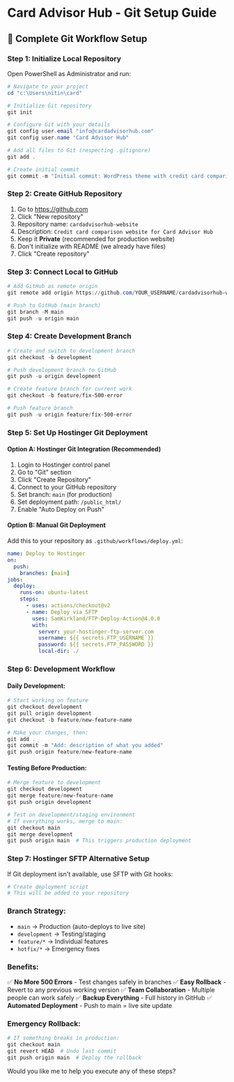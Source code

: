 # Card Advisor Hub - Git Setup Guide

## 🚀 Complete Git Workflow Setup

### Step 1: Initialize Local Repository
Open PowerShell as Administrator and run:

```powershell
# Navigate to your project
cd "c:\Users\nitin\card"

# Initialize Git repository
git init

# Configure Git with your details
git config user.email "info@cardadvisorhub.com"
git config user.name "Card Advisor Hub"

# Add all files to Git (respecting .gitignore)
git add .

# Create initial commit
git commit -m "Initial commit: WordPress theme with credit card comparison functionality"
```

### Step 2: Create GitHub Repository
1. Go to https://github.com
2. Click "New repository"
3. Repository name: `cardadvisorhub-website`
4. Description: `Credit card comparison website for Card Advisor Hub`
5. Keep it **Private** (recommended for production website)
6. Don't initialize with README (we already have files)
7. Click "Create repository"

### Step 3: Connect Local to GitHub
```powershell
# Add GitHub as remote origin
git remote add origin https://github.com/YOUR_USERNAME/cardadvisorhub-website.git

# Push to GitHub (main branch)
git branch -M main
git push -u origin main
```

### Step 4: Create Development Branch
```powershell
# Create and switch to development branch
git checkout -b development

# Push development branch to GitHub
git push -u origin development

# Create feature branch for current work
git checkout -b feature/fix-500-error

# Push feature branch
git push -u origin feature/fix-500-error
```

### Step 5: Set Up Hostinger Git Deployment

#### Option A: Hostinger Git Integration (Recommended)
1. Login to Hostinger control panel
2. Go to "Git" section
3. Click "Create Repository" 
4. Connect to your GitHub repository
5. Set branch: `main` (for production)
6. Set deployment path: `/public_html/`
7. Enable "Auto Deploy on Push"

#### Option B: Manual Git Deployment
Add this to your repository as `.github/workflows/deploy.yml`:
```yaml
name: Deploy to Hostinger
on:
  push:
    branches: [main]
jobs:
  deploy:
    runs-on: ubuntu-latest
    steps:
      - uses: actions/checkout@v2
      - name: Deploy via SFTP
        uses: SamKirkland/FTP-Deploy-Action@4.0.0
        with:
          server: your-hostinger-ftp-server.com
          username: ${{ secrets.FTP_USERNAME }}
          password: ${{ secrets.FTP_PASSWORD }}
          local-dir: ./
```

### Step 6: Development Workflow

#### Daily Development:
```powershell
# Start working on feature
git checkout development
git pull origin development
git checkout -b feature/new-feature-name

# Make your changes, then:
git add .
git commit -m "Add: description of what you added"
git push origin feature/new-feature-name
```

#### Testing Before Production:
```powershell
# Merge feature to development
git checkout development
git merge feature/new-feature-name
git push origin development

# Test on development/staging environment
# If everything works, merge to main:
git checkout main
git merge development
git push origin main  # This triggers production deployment
```

### Step 7: Hostinger SFTP Alternative Setup
If Git deployment isn't available, use SFTP with Git hooks:

```powershell
# Create deployment script
# This will be added to your repository
```

### Branch Strategy:
- `main` → Production (auto-deploys to live site)
- `development` → Testing/staging
- `feature/*` → Individual features
- `hotfix/*` → Emergency fixes

### Benefits:
✅ **No More 500 Errors** - Test changes safely in branches
✅ **Easy Rollback** - Revert to any previous working version
✅ **Team Collaboration** - Multiple people can work safely
✅ **Backup Everything** - Full history in GitHub
✅ **Automated Deployment** - Push to main = live site update

### Emergency Rollback:
```powershell
# If something breaks in production:
git checkout main
git revert HEAD  # Undo last commit
git push origin main  # Deploy the rollback
```

Would you like me to help you execute any of these steps?
